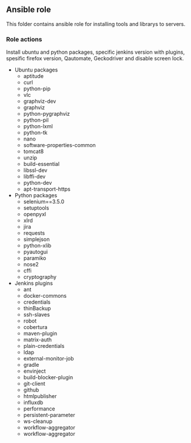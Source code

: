 ## Ansible role

This folder contains ansible role for installing tools and librarys to servers.

### Role actions
Install ubuntu and python packages, specific jenkins version with plugins, spesific firefox version, Qautomate, Geckodriver and disable screen lock.

* Ubuntu packages
    * aptitude
    * curl
    * python-pip
    * vlc
    * graphviz-dev
    * graphviz
    * python-pygraphviz
    * python-pil
    * python-lxml
    * python-tk
    * nano
    * software-properties-common
    * tomcat8
    * unzip
    * build-essential
    * libssl-dev
    * libffi-dev
    * python-dev
    * apt-transport-https
* Python packages
    * selenium==3.5.0
    * setuptools
    * openpyxl
    * xlrd
    * jira
    * requests
    * simplejson
    * python-xlib
    * pyautogui
    * paramiko
    * nose2
    * cffi
    * cryptography
* Jenkins plugins
    * ant
    * docker-commons
    * credentials
    * thinBackup
    * ssh-slaves
    * robot
    * cobertura
    * maven-plugin
    * matrix-auth
    * plain-credentials
    * ldap
    * external-monitor-job
    * gradle
    * envinject
    * build-blocker-plugin
    * git-client
    * github
    * htmlpublisher
    * influxdb
    * performance
    * persistent-parameter
    * ws-cleanup
    * workflow-aggregator
    * workflow-aggregator

